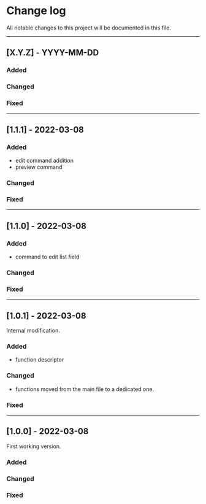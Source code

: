 # Change log
All notable changes to this project will be documented in this file.

<hr>

## [X.Y.Z] - YYYY-MM-DD

### Added

### Changed

### Fixed

<hr>

## [1.1.1] - 2022-03-08

### Added
- edit command addition
- preview command
### Changed

### Fixed

<hr>

## [1.1.0] - 2022-03-08

### Added
- command to edit list field
### Changed

### Fixed

<hr>

## [1.0.1] - 2022-03-08

Internal modification.

### Added
- function descriptor
### Changed
- functions moved from the main file to a dedicated one.
### Fixed

<hr>

## [1.0.0] - 2022-03-08

First working version.

### Added

### Changed

### Fixed